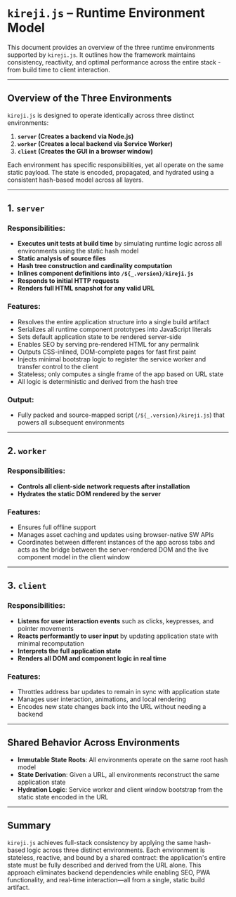 # `kireji.js` – Runtime Environment Model

This document provides an overview of the three runtime environments supported by `kireji.js`. It outlines how the framework maintains consistency, reactivity, and optimal performance across the entire stack - from build time to client interaction.

---

## Overview of the Three Environments

`kireji.js` is designed to operate identically across three distinct environments:

1. **`server` (Creates a backend via Node.js)**
2. **`worker` (Creates a local backend via Service Worker)**
3. **`client` (Creates the GUI in a browser window)**

Each environment has specific responsibilities, yet all operate on the same static payload. The state is encoded, propagated, and hydrated using a consistent hash-based model across all layers.

---

## 1. `server`

### Responsibilities:

- **Executes unit tests at build time** by simulating runtime logic across all environments using the static hash model
- **Static analysis of source files**
- **Hash tree construction and cardinality computation**
- **Inlines component definitions into `/${_.version}/kireji.js`**
- **Responds to initial HTTP requests**
- **Renders full HTML snapshot for any valid URL**

### Features:

- Resolves the entire application structure into a single build artifact
- Serializes all runtime component prototypes into JavaScript literals
- Sets default application state to be rendered server-side
- Enables SEO by serving pre-rendered HTML for any permalink
- Outputs CSS-inlined, DOM-complete pages for fast first paint
- Injects minimal bootstrap logic to register the service worker and transfer control to the client
- Stateless; only computes a single frame of the app based on URL state
- All logic is deterministic and derived from the hash tree


### Output:

- Fully packed and source-mapped script (`/${_.version}/kireji.js`) that powers all subsequent environments

---

## 2. `worker`

### Responsibilities:

- **Controls all client-side network requests after installation**
- **Hydrates the static DOM rendered by the server**

### Features:

- Ensures full offline support
- Manages asset caching and updates using browser-native SW APIs
- Coordinates between different instances of the app across tabs and acts as the bridge between the server-rendered DOM and the live component model in the client window

---

## 3. `client`

### Responsibilities:

- **Listens for user interaction events** such as clicks, keypresses, and pointer movements
- **Reacts performantly to user input** by updating application state with minimal recomputation
- **Interprets the full application state**
- **Renders all DOM and component logic in real time**

### Features:

- Throttles address bar updates to remain in sync with application state
- Manages user interaction, animations, and local rendering
- Encodes new state changes back into the URL without needing a backend

---

## Shared Behavior Across Environments

- **Immutable State Roots**: All environments operate on the same root hash model
- **State Derivation**: Given a URL, all environments reconstruct the same application state
- **Hydration Logic**: Service worker and client window bootstrap from the static state encoded in the URL

---

## Summary

`kireji.js` achieves full-stack consistency by applying the same hash-based logic across three distinct environments. Each environment is stateless, reactive, and bound by a shared contract: the application's entire state must be fully described and derived from the URL alone. This approach eliminates backend dependencies while enabling SEO, PWA functionality, and real-time interaction—all from a single, static build artifact.
